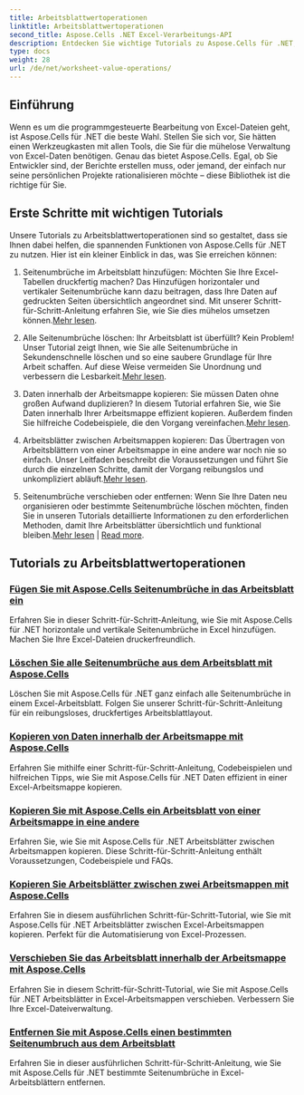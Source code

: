 ```yaml
---
title: Arbeitsblattwertoperationen
linktitle: Arbeitsblattwertoperationen
second_title: Aspose.Cells .NET Excel-Verarbeitungs-API
description: Entdecken Sie wichtige Tutorials zu Aspose.Cells für .NET, die Arbeitsblattwertoperationen abdecken, um Ihre Excel-Projekte zu verbessern.
type: docs
weight: 28
url: /de/net/worksheet-value-operations/
---
```

## Einführung

Wenn es um die programmgesteuerte Bearbeitung von Excel-Dateien geht, ist Aspose.Cells für .NET die beste Wahl. Stellen Sie sich vor, Sie hätten einen Werkzeugkasten mit allen Tools, die Sie für die mühelose Verwaltung von Excel-Daten benötigen. Genau das bietet Aspose.Cells. Egal, ob Sie Entwickler sind, der Berichte erstellen muss, oder jemand, der einfach nur seine persönlichen Projekte rationalisieren möchte – diese Bibliothek ist die richtige für Sie.

## Erste Schritte mit wichtigen Tutorials

Unsere Tutorials zu Arbeitsblattwertoperationen sind so gestaltet, dass sie Ihnen dabei helfen, die spannenden Funktionen von Aspose.Cells für .NET zu nutzen. Hier ist ein kleiner Einblick in das, was Sie erreichen können:

1. Seitenumbrüche im Arbeitsblatt hinzufügen: Möchten Sie Ihre Excel-Tabellen druckfertig machen? Das Hinzufügen horizontaler und vertikaler Seitenumbrüche kann dazu beitragen, dass Ihre Daten auf gedruckten Seiten übersichtlich angeordnet sind. Mit unserer Schritt-für-Schritt-Anleitung erfahren Sie, wie Sie dies mühelos umsetzen können.[Mehr lesen](./add-page-breaks/).

2.  Alle Seitenumbrüche löschen: Ihr Arbeitsblatt ist überfüllt? Kein Problem! Unser Tutorial zeigt Ihnen, wie Sie alle Seitenumbrüche in Sekundenschnelle löschen und so eine saubere Grundlage für Ihre Arbeit schaffen. Auf diese Weise vermeiden Sie Unordnung und verbessern die Lesbarkeit.[Mehr lesen](./clear-all-page-breaks/).

3.  Daten innerhalb der Arbeitsmappe kopieren: Sie müssen Daten ohne großen Aufwand duplizieren? In diesem Tutorial erfahren Sie, wie Sie Daten innerhalb Ihrer Arbeitsmappe effizient kopieren. Außerdem finden Sie hilfreiche Codebeispiele, die den Vorgang vereinfachen.[Mehr lesen](./copy-data-within-workbook/).

4.  Arbeitsblätter zwischen Arbeitsmappen kopieren: Das Übertragen von Arbeitsblättern von einer Arbeitsmappe in eine andere war noch nie so einfach. Unser Leitfaden beschreibt die Voraussetzungen und führt Sie durch die einzelnen Schritte, damit der Vorgang reibungslos und unkompliziert abläuft.[Mehr lesen](./copy-worksheet-between-workbooks/).

5. Seitenumbrüche verschieben oder entfernen: Wenn Sie Ihre Daten neu organisieren oder bestimmte Seitenumbrüche löschen möchten, finden Sie in unseren Tutorials detaillierte Informationen zu den erforderlichen Methoden, damit Ihre Arbeitsblätter übersichtlich und funktional bleiben.[Mehr lesen](./move-worksheet-within-workbook/) | [Read more](./remove-specific-page-break/).

## Tutorials zu Arbeitsblattwertoperationen
### [Fügen Sie mit Aspose.Cells Seitenumbrüche in das Arbeitsblatt ein](./add-page-breaks/)
Erfahren Sie in dieser Schritt-für-Schritt-Anleitung, wie Sie mit Aspose.Cells für .NET horizontale und vertikale Seitenumbrüche in Excel hinzufügen. Machen Sie Ihre Excel-Dateien druckerfreundlich.
### [Löschen Sie alle Seitenumbrüche aus dem Arbeitsblatt mit Aspose.Cells](./clear-all-page-breaks/)
Löschen Sie mit Aspose.Cells für .NET ganz einfach alle Seitenumbrüche in einem Excel-Arbeitsblatt. Folgen Sie unserer Schritt-für-Schritt-Anleitung für ein reibungsloses, druckfertiges Arbeitsblattlayout.
### [Kopieren von Daten innerhalb der Arbeitsmappe mit Aspose.Cells](./copy-data-within-workbook/)
Erfahren Sie mithilfe einer Schritt-für-Schritt-Anleitung, Codebeispielen und hilfreichen Tipps, wie Sie mit Aspose.Cells für .NET Daten effizient in einer Excel-Arbeitsmappe kopieren.
### [Kopieren Sie mit Aspose.Cells ein Arbeitsblatt von einer Arbeitsmappe in eine andere](./copy-worksheet-between-workbooks/)
Erfahren Sie, wie Sie mit Aspose.Cells für .NET Arbeitsblätter zwischen Arbeitsmappen kopieren. Diese Schritt-für-Schritt-Anleitung enthält Voraussetzungen, Codebeispiele und FAQs.
### [Kopieren Sie Arbeitsblätter zwischen zwei Arbeitsmappen mit Aspose.Cells](./copy-worksheets-between-workbooks/)
Erfahren Sie in diesem ausführlichen Schritt-für-Schritt-Tutorial, wie Sie mit Aspose.Cells für .NET Arbeitsblätter zwischen Excel-Arbeitsmappen kopieren. Perfekt für die Automatisierung von Excel-Prozessen.
### [Verschieben Sie das Arbeitsblatt innerhalb der Arbeitsmappe mit Aspose.Cells](./move-worksheet-within-workbook/)
Erfahren Sie in diesem Schritt-für-Schritt-Tutorial, wie Sie mit Aspose.Cells für .NET Arbeitsblätter in Excel-Arbeitsmappen verschieben. Verbessern Sie Ihre Excel-Dateiverwaltung.
### [Entfernen Sie mit Aspose.Cells einen bestimmten Seitenumbruch aus dem Arbeitsblatt](./remove-specific-page-break/)
Erfahren Sie in dieser ausführlichen Schritt-für-Schritt-Anleitung, wie Sie mit Aspose.Cells für .NET bestimmte Seitenumbrüche in Excel-Arbeitsblättern entfernen.